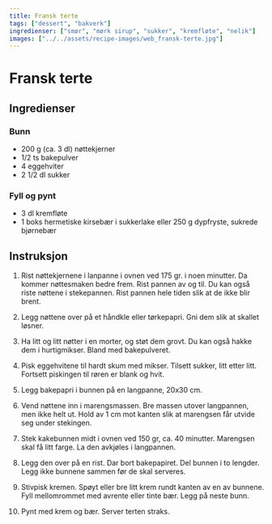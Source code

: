 ```yaml
---
title: Fransk terte
tags: ["dessert", "bakverk"]
ingredienser: ["smør", "mørk sirup", "sukker", "kremfløte", "nelik"]
images: ["../../assets/recipe-images/web_fransk-terte.jpg"]
---
```


# Fransk terte

## Ingredienser

### Bunn

- 200 g (ca. 3 dl) nøttekjerner
- 1/2 ts bakepulver
- 4 eggehviter
- 2 1/2 dl sukker

### Fyll og pynt

- 3 dl kremfløte
- 1 boks hermetiske kirsebær i sukkerlake eller 250 g dypfryste, sukrede bjørnebær

## Instruksjon

1. Rist nøttekjernene i lanpanne i ovnen ved 175 gr. i noen minutter. Da kommer nøttesmaken bedre frem. Rist pannen av og til. Du kan også riste nøttene i stekepannen. Rist pannen hele tiden slik at de ikke blir brent.

2. Legg nøttene over på et håndkle eller tørkepapri. Gni dem slik at skallet løsner.

3. Ha litt og litt nøtter i en morter, og støt dem grovt. Du kan også hakke dem i hurtigmikser. Bland med bakepulveret.

4. Pisk eggehvitene til hardt skum med mikser. Tilsett sukker, litt etter litt. Fortsett piskingen til røren er blank og hvit.

5. Legg bakepapri i bunnen på en langpanne, 20x30 cm.

6. Vend nøttene inn i marengsmassen. Bre massen utover langpannen, men ikke helt ut. Hold av 1 cm mot kanten slik at marengsen får utvide seg under stekingen.

7. Stek kakebunnen midt i ovnen ved 150 gr, ca. 40 minutter. Marengsen skal få litt farge. La den avkjøles i langpannen.

8. Legg den over på en rist. Dar bort bakepapiret. Del bunnen i to lengder. Legg ikke bunnene sammen før de skal serveres.

9. Stivpisk kremen. Spøyt eller bre litt krem rundt kanten av en av bunnene. Fyll mellomrommet med avrente eller tinte bær. Legg på neste bunn.

10. Pynt med krem og bær. Server terten straks.
